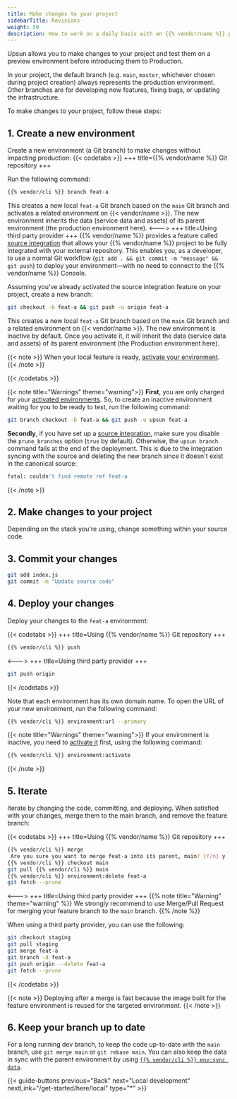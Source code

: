 ```yaml
---
title: Make changes to your project
sidebarTitle: Revisions
weight: 50
description: How to work on a daily basis with an {{% vendor/name %}} project?
---
```


Upsun allows you to make changes to your project and test them on a preview environment before introducing them to Production.

In your project, the default branch (e.g. `main`, `master`, whichever chosen during project creation) always represents the production environment.
Other branches are for developing new features, fixing bugs, or updating the infrastructure.

To make changes to your project, follow these steps:

## 1. Create a new environment
Create a new environment (a Git branch) to make changes without impacting production:
{{< codetabs >}}
+++
title={{% vendor/name %}} Git repository
+++

Run the following command:
   ```bash {location="Terminal"}
   {{% vendor/cli %}} branch feat-a
   ```
   This creates a new local `feat-a` Git branch based on the `main` Git branch
   and activates a related environment on {{< vendor/name >}}.
   The new environment inherits the data (service data and assets) of its parent environment (the production environment here).
<--->
+++
title=Using third party provider
+++
   {{% vendor/name %}} provides a feature called [source integration](integrations/source.html) that allows your {{% vendor/name %}} project to be fully integrated with your external repository.
   This enables you, as a developer, to use a normal Git workflow (`git add . && git commit -m "message" && git push`) to deploy your environment—with no need to connect to the {{% vendor/name %}} Console.

   Assuming you've already activated the source integration feature on your project, create a new branch:
   ```bash {location="Terminal"}
   git checkout -b feat-a && git push -u origin feat-a
   ```
   This creates a new local `feat-a` Git branch based on the `main` Git branch
   and a related environment on {{< vendor/name >}}.
   The new environment is inactive by default. Once you activate it, it will inherit the data (service data and assets) of its parent environment (the Production environment here).

   {{< note >}}
   When your local feature is ready, [activate your environment](/administration/cli/reference.html#environmentactivate).
   {{< /note >}}

{{< /codetabs >}}

{{< note title="Warnings" theme="warning">}}
   **First**, you are only charged for your [activated environments](/administration/cli/reference.html#environmentactivate).
   So, to create an inactive environment waiting for you to be ready to test, run the following command:
   ```bash {location="Terminal"}
   git branch checkout -b feat-a && git push -u upsun feat-a
   ```
   **Secondly**, if you have set up a [source integration](/integrations/source/_index.md), make sure you disable the `prune_branches` option (`true` by default). Otherwise, the `upsun branch` command fails at the end of the deployment.
   This is due to the integration syncing with the source and deleting the new branch since it doesn't exist in the canonical source:
   ```bash {location="Terminal"}
   fatal: couldn't find remote ref feat-a
   ```
{{< /note >}}

## 2. Make changes to your project

Depending on the stack you're using, change something within your source code.

## 3. Commit your changes

```bash {location="Terminal"}
git add index.js
git commit -m "Update source code"
```

## 4. Deploy your changes

Deploy your changes to the `feat-a` environment:

{{< codetabs >}}
+++
title=Using {{% vendor/name %}} Git repository
+++
```bash {location="Terminal"}
{{% vendor/cli %}} push
```
<--->
+++
title=Using third party provider
+++
```bash {location="Terminal"}
git push origin
```
{{< /codetabs >}}

Note that each environment has its own domain name.
To open the URL of your new environment, run the following command:

```bash {location="Terminal"}
{{% vendor/cli %}} environment:url --primary
```
{{< note title="Warnings" theme="warning">}}
If your environment is inactive, you need to [activate it](/environments/deactivate-environment.md#reactivate-an-environment) first, using the following command:
```bash {location="Terminal"}
{{% vendor/cli %}} environment:activate
```
{{< /note >}}

## 5. Iterate
Iterate by changing the code, committing, and deploying.
When satisfied with your changes, merge them to the main branch,
and remove the feature branch:

{{< codetabs >}}
+++
title=Using {{% vendor/name %}} Git repository
+++
```bash {location="Terminal"}
{{% vendor/cli %}} merge
 Are you sure you want to merge feat-a into its parent, main? [Y/n] y
{{% vendor/cli %}} checkout main
git pull {{% vendor/cli %}} main
{{% vendor/cli %}} environment:delete feat-a
git fetch --prune
```
<--->
+++
title=Using third party provider
+++
{{% note title="Warning" theme="warning" %}}
We strongly recommend to use Merge/Pull Request for merging your feature branch to the ``main`` branch.
{{% /note %}}

When using a third party provider, you can use the following:
```bash {location="Terminal"}
git checkout staging
git pull staging
git merge feat-a
git branch -d feat-a
git push origin --delete feat-a
git fetch --prune
```
{{< /codetabs >}}

{{< note >}}
Deploying after a merge is fast because the image built for the feature environment is reused for the targeted environment.
{{< /note >}}

## 6. Keep your branch up to date
For a long running dev branch, to keep the code up-to-date with the `main` branch, use `git merge main` or `git rebase main`.
You can also keep the data in sync with the parent environment by using [`{{% vendor/cli %}} env:sync data`](/administration/cli/reference.html#environmentsynchronize).

{{< guide-buttons previous="Back" next="Local development" nextLink="/get-started/here/local" type="*" >}}
